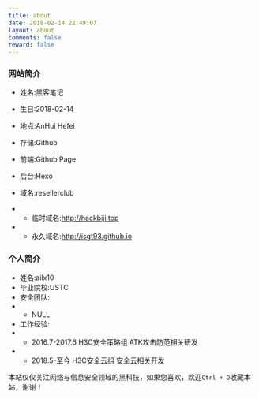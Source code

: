 ```yaml
---
title: about
date: 2018-02-14 22:49:07
layout: about
comments: false
reward: false
---
```


### 网站简介
- 姓名:黑客笔记
- 生日:2018-02-14
- 地点:AnHui Hefei

- 存储:Github  
- 前端:Github Page  
- 后台:Hexo  
- 域名:resellerclub  
- - 临时域名:http://hackbiji.top  
- - 永久域名:http://isgt93.github.io  


### 个人简介
- 姓名:ailx10
- 毕业院校:USTC
- 安全团队:
- - NULL
- 工作经验:
- - 2016.7-2017.6 H3C安全策略组 ATK攻击防范相关研发
- - 2018.5-至今 H3C安全云组 安全云相关开发

本站仅仅关注网络与信息安全领域的黑科技，如果您喜欢，欢迎`Ctrl + D`收藏本站，谢谢！
